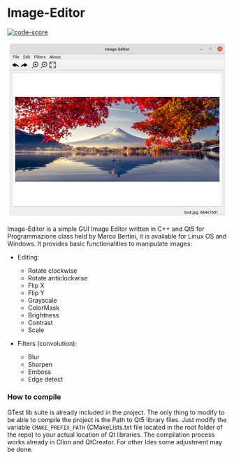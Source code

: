 # Image-Editor

[![code-score](https://img.shields.io/badge/Embold%20rating-4.07/5-success.svg)](#)

![image info](screen_shot.png)

Image-Editor is a simple GUI Image Editor written in C++ and Qt5 for Programmazione class held by Marco Bertini, it is available for Linux OS and Windows. It provides basic functionalities to manipulate images:
 * Editing:
     * Rotate clockwise
     * Rotate anticlockwise
     * Flip X
     * Flip Y
     * Grayscale
     * ColorMask
     * Brightness
     * Contrast
     * Scale

  * Filters (convolution):
     * Blur
     * Sharpen
     * Emboss
     * Edge detect

### How to compile ###
GTest lib suite is already included in the project. The only thing to modify to be able to compile the project is the Path to Qt5 library files. Just modify the variable `CMAKE_PREFIX_PATH` (CMakeLists.txt file located in the root folder of the repo) to your actual location of Qt libraries. The compilation process works already in Clion and QtCreator. For other Ides some adjustment may be done.
